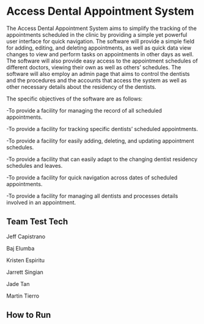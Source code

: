 # Access Dental Appointment System
The Access Dental Appointment System aims to simplify the tracking of the appointments scheduled in the clinic by providing a simple yet powerful user interface for quick navigation. The software will provide a simple field for adding, editing, and deleting appointments, as well as quick data view changes to view and perform tasks on appointments in other days as well. The software will also provide easy access to the appointment schedules of different doctors, viewing their own as well as others’ schedules. The software will also employ an admin page that aims to control the dentists and the procedures and the accounts that access the system as well as other necessary details about the residency of the dentists.

The specific objectives of the software are as follows:

-To provide a facility for managing the record of all scheduled appointments.

-To provide a facility for tracking specific dentists’ scheduled appointments.

-To provide a facility for easily adding, deleting, and updating appointment schedules.

-To provide a facility that can easily adapt to the changing dentist residency schedules and leaves.

-To provide a facility for quick navigation across dates of scheduled appointments.

-To provide a facility for managing all dentists and processes details involved in an appointment.



## Team Test Tech

Jeff Capistrano

Baj Elumba

Kristen Espiritu

Jarrett Singian

Jade Tan

Martin Tierro


## How to Run

